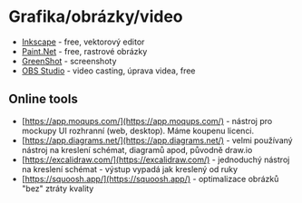 # Grafika/obrázky/video

* [Inkscape](https://inkscape.org/) - free, vektorový editor
* [Paint.Net](https://www.getpaint.net/) - free, rastrové obrázky
* [GreenShot](https://getgreenshot.org/) - screenshoty
* [OBS Studio](https://obsproject.com/) - video casting, úprava videa, free

## Online tools

* [https://app.moqups.com/](https://app.moqups.com/) - nástroj pro mockupy UI rozhranní (web, desktop). Máme koupenu licenci.
* [https://app.diagrams.net/](https://app.diagrams.net/) - velmi používaný nástroj na kreslení schémat, diagramů apod, původně draw.io
* [https://excalidraw.com/](https://excalidraw.com/) - jednoduchý nástroj na kreslení schémat - výstup vypadá jak kreslený od ruky
* [https://squoosh.app/](https://squoosh.app/) - optimalizace obrázků "bez" ztráty kvality